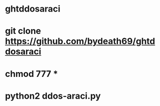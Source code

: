 # ghtddosaraci

# git clone https://github.com/bydeath69/ghtddosaraci

# chmod 777 *

# python2 ddos-araci.py
